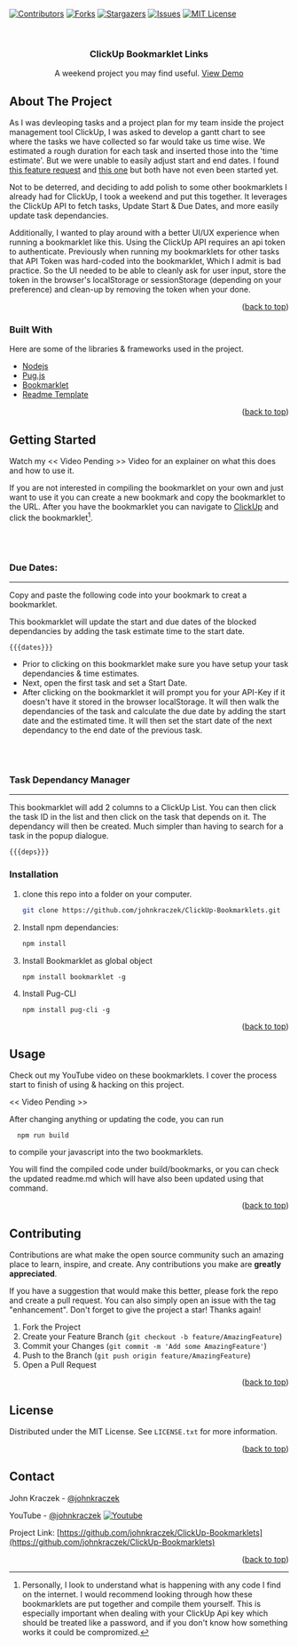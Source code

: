 <div id="top"></div>

[![Contributors][contributors-shield]][contributors-url]
[![Forks][forks-shield]][forks-url]
[![Stargazers][stars-shield]][stars-url]
[![Issues][issues-shield]][issues-url]
[![MIT License][license-shield]][license-url]

<!-- PROJECT LOGO -->
<br />
<div align="center">

  <h3 align="center">ClickUp Bookmarklet Links</h3>

  <p align="center">
    A weekend project you may find useful. 
    <a href="https://github.com/johnkraczek/ClickUp-Bookmarklets">View Demo</a>
  </p>
</div>

<!-- ABOUT THE PROJECT -->
## About The Project

As I was devleoping tasks and a project plan for my team inside the project management tool ClickUp, I was asked to develop a gantt chart to see where the tasks we have collected so far would take us time wise. We estimated a rough duration for each task and inserted those into the 'time estimate'. But we were unable to easily adjust start and end dates. I found [this feature request](https://clickup.canny.io/feature-requests/p/automatic-start-datedue-date-based-on-start-date-due-date-or-duration) and [this one](https://clickup.canny.io/feature-requests/p/calculate-due-date-based-on-dependencies) but both have not even been started yet. 

Not to be deterred, and deciding to add polish to some other bookmarklets I already had for ClickUp, I took a weekend and put this together. It leverages the ClickUp API to fetch tasks, Update Start & Due Dates, and more easily update task dependancies. 

Additionally, I wanted to play around with a better UI/UX experience when running a bookmarklet like this. Using the ClickUp API requires an api token to authenticate. Previously when running my bookmarklets for other tasks that API Token was hard-coded into the bookmarklet, Which I admit is bad practice. So the UI needed to be able to cleanly ask for user input, store the token in the browser's localStorage or sessionStorage (depending on your preference) and clean-up by removing the token when your done.  

<p align="right">(<a href="#top">back to top</a>)</p>

### Built With

Here are some of the libraries & frameworks used in the project. 

* [Nodejs](https://nodejs.org/en/)
* [Pug.js](https://github.com/pugjs/pug)
* [Bookmarklet](https://github.com/mrcoles/bookmarklet)
* [Readme Template](https://github.com/johnkraczek/ClickUp-Bookmarklets)


<p align="right">(<a href="#top">back to top</a>)</p>


<!-- GETTING STARTED -->
## Getting Started

Watch my << Video Pending >> Video for an explainer on what this does and how to use it. 

If you are not interested in compiling the bookmarklet on your own and just want to use it you can create a new bookmark and copy the bookmarklet to the URL. After you have the bookmarklet you can navigate to [ClickUp](https://app.clickup.com/) and click the bookmarklet[^1]. 

[^1]: Personally, I look to understand what is happening with any code I find on the internet. I would recommend looking through how these bookmarklets are put together and compile them yourself. This is especially important when dealing with your ClickUp Api key which should be treated like a password, and if you don't know how something works it could be compromized. 

<br>
<br>

### Due Dates:
----------

Copy and paste the following code into your bookmark to creat a bookmarklet. 

This bookmarklet will update the start and due dates of the blocked dependancies by adding the task estimate time to the start date. 

``` 
{{{dates}}}
```

* Prior to clicking on this bookmarklet make sure you have setup your task dependancies & time estimates. 
* Next, open the first task and set a Start Date. 
* After clicking on the bookmarklet it will prompt you for your API-Key if it doesn't have it stored in the browser localStorage. It will then walk the dependancies of the task and calculate the due date by adding the start date and the estimated time. It will then set the start date of the next dependancy to the end date of the previous task. 

<br>
<br>

### Task Dependancy Manager
----------

This bookmarklet will add 2 columns to a ClickUp List. You can then click the task ID in the list and then click on the task that depends on it. The dependancy will then be created. Much simpler than having to search for a task in the popup dialogue. 


``` 
{{{deps}}}
```



### Installation

1. clone this repo into a folder on your computer. 
    ```sh
    git clone https://github.com/johnkraczek/ClickUp-Bookmarklets.git
    ```
2. Install npm dependancies:
    ```sh
    npm install
    ```
3. Install Bookmarklet as global object
    ```
    npm install bookmarklet -g
    ```
4. Install Pug-CLI
    ```
    npm install pug-cli -g
    ```

<p align="right">(<a href="#top">back to top</a>)</p>



<!-- USAGE EXAMPLES -->
## Usage

Check out my YouTube video on these bookmarklets. I cover the process start to finish of using & hacking on this project. 

<< Video Pending >>

After changing anything or updating the code, you can run 

``` 
  npm run build
```

to compile your javascript into the two bookmarklets. 

You will find the compiled code under build/bookmarks, or you can check the updated readme.md which will have also been updated using that command.


<p align="right">(<a href="#top">back to top</a>)</p>


<!-- CONTRIBUTING -->
## Contributing

Contributions are what make the open source community such an amazing place to learn, inspire, and create. Any contributions you make are **greatly appreciated**.

If you have a suggestion that would make this better, please fork the repo and create a pull request. You can also simply open an issue with the tag "enhancement".
Don't forget to give the project a star! Thanks again!

1. Fork the Project
2. Create your Feature Branch (`git checkout -b feature/AmazingFeature`)
3. Commit your Changes (`git commit -m 'Add some AmazingFeature'`)
4. Push to the Branch (`git push origin feature/AmazingFeature`)
5. Open a Pull Request

<p align="right">(<a href="#top">back to top</a>)</p>


<!-- LICENSE -->
## License

Distributed under the MIT License. See `LICENSE.txt` for more information.

<p align="right">(<a href="#top">back to top</a>)</p>



<!-- CONTACT -->
## Contact

John Kraczek - [@johnkraczek](https://twitter.com/johnkraczek)

YouTube - [@johnkraczek][youtubeChannel] [![Youtube][youtubeSubs]][youtubeChannel]

Project Link: [https://github.com/johnkraczek/ClickUp-Bookmarklets](https://github.com/johnkraczek/ClickUp-Bookmarklets)

<p align="right">(<a href="#top">back to top</a>)</p>


<!-- MARKDOWN LINKS & IMAGES -->
<!-- https://www.markdownguide.org/basic-syntax/#reference-style-links -->

[contributors-shield]: https://img.shields.io/github/contributors/johnkraczek/ClickUp-Bookmarklets?style=for-the-badge
[contributors-url]: https://github.com/johnkraczek/ClickUp-Bookmarklets/graphs/contributors
[forks-shield]: https://img.shields.io/github/forks/johnkraczek/ClickUp-Bookmarklets?style=for-the-badge
[forks-url]: https://github.com/johnkraczek/ClickUp-Bookmarklets/network/members
[stars-shield]: https://img.shields.io/github/stars/johnkraczek/ClickUp-Bookmarklets?style=for-the-badge
[stars-url]: https://github.com/johnkraczek/ClickUp-Bookmarklets/stargazers
[issues-shield]: https://img.shields.io/github/issues/johnkraczek/ClickUp-Bookmarklets?style=for-the-badge
[issues-url]: https://github.com/johnkraczek/ClickUp-Bookmarklets/issues
[license-shield]: https://img.shields.io/github/license/johnkraczek/ClickUp-Bookmarklets?style=for-the-badge
[license-url]: https://github.com/johnkraczek/ClickUp-Bookmarklets/blob/master/LICENSE.txt


[youtubeSubs]: https://img.shields.io/youtube/channel/subscribers/UCIxGChidvUMOwedA8tIB7JQ?style=for-the-badge
[youtubeChannel]: https://youtube.com/johnkraczek

 